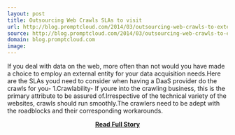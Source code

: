 ```yaml
---
layout: post
title: Outsourcing Web Crawls SLAs to visit
url: http://blog.promptcloud.com/2014/03/outsourcing-web-crawls-to-external-vendors-slas-to-visit.html
source: http://blog.promptcloud.com/2014/03/outsourcing-web-crawls-to-external-vendors-slas-to-visit.html
domain: blog.promptcloud.com
image: 
---
```


<p>If you deal with data on the web, more often than not would you have made a choice to employ an external entity for your data acquisition needs.Here are the SLAs youd need to consider when having a DaaS provider do the crawls for you- 1.Crawlability- If youre into the crawling business, this is the primary attribute to be assured of.Irrespective of the technical variety of the websites, crawls should run smoothly.The crawlers need to be adept with the roadblocks and their corresponding workarounds.</p>
<center><p><a href="http://blog.promptcloud.com/2014/03/outsourcing-web-crawls-to-external-vendors-slas-to-visit.html" style='padding:25px; font-sze:18px; font-weight: bold;'>Read Full Story</a></p></center>
